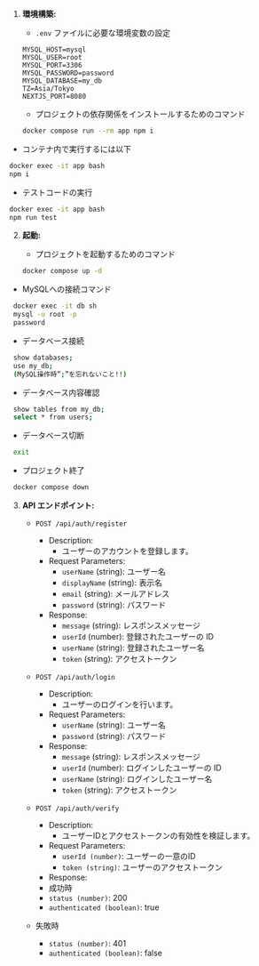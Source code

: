 1. **環境構築:**

   - `.env` ファイルに必要な環境変数の設定

   ```env
   MYSQL_HOST=mysql
   MYSQL_USER=root
   MYSQL_PORT=3306
   MYSQL_PASSWORD=password
   MYSQL_DATABASE=my_db
   TZ=Asia/Tokyo
   NEXTJS_PORT=8080
   ```

   - プロジェクトの依存関係をインストールするためのコマンド

   ```bash
   docker compose run --rm app npm i
   ```

  - コンテナ内で実行するには以下

   ```bash
   docker exec -it app bash
   npm i
   ```
  - テストコードの実行

   ```bash
   docker exec -it app bash
   npm run test
   ```

2. **起動:**

   - プロジェクトを起動するためのコマンド

   ```bash
   docker compose up -d
   ```

  - MySQLへの接続コマンド
  ```bash
   docker exec -it db sh
   mysql -u root -p
   password
   ```

  - データベース接続
  ```bash
   show databases;
   use my_db;
   (MySQL操作時”;”を忘れないこと!!)

   ```

   - データベース内容確認
  ```bash
   show tables from my_db;
   select * from users;
   ```

   - データベース切断
  ```bash
   exit
   ```

  - プロジェクト終了
  ```bash
   docker compose down
   ```


3. **API エンドポイント:**

   - `POST /api/auth/register`

     - Description: 
       - ユーザーのアカウントを登録します。
     - Request Parameters:
       - `userName` (string): ユーザー名
       - `displayName` (string): 表示名
       - `email` (string): メールアドレス
       - `password` (string): パスワード
     - Response:
       - `message` (string): レスポンスメッセージ
       - `userId` (number): 登録されたユーザーの ID
       - `userName` (string): 登録されたユーザー名
       - `token` (string): アクセストークン

   - `POST /api/auth/login`
     - Description:
       - ユーザーのログインを行います。
     - Request Parameters:
       - `userName` (string): ユーザー名
       - `password` (string): パスワード
     - Response:
       - `message` (string): レスポンスメッセージ
       - `userId` (number): ログインしたユーザーの ID
       - `userName` (string): ログインしたユーザー名
       - `token` (string): アクセストークン
  
   - `POST /api/auth/verify`
     - Description:
       - ユーザーIDとアクセストークンの有効性を検証します。
     - Request Parameters:
       - `userId (number)`: ユーザーの一意のID
       - `token (string)`: ユーザーのアクセストークン
     -  Response:
     - 成功時
      - `status (number)`: 200
      - `authenticated (boolean)`: true
    - 失敗時
      - `status (number)`: 401
      - `authenticated (boolean)`: false